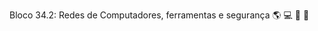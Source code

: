Bloco 34.2: Redes de Computadores, ferramentas e segurança :earth_americas: :computer: :wrench: :closed_lock_with_key:
